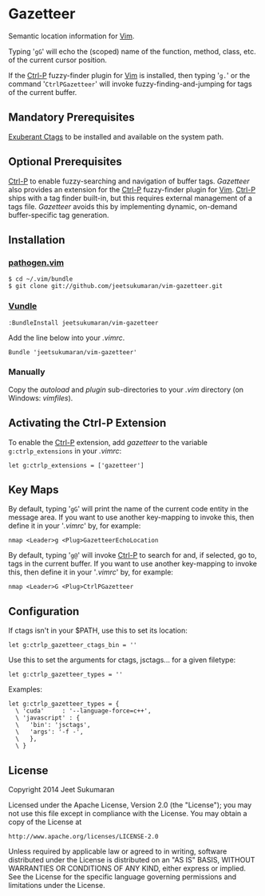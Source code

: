 Gazetteer
=========

Semantic location information for [Vim](http://www.vim.org).

Typing '``gG``' will echo the (scoped) name of the function, method, class, etc.
of the current cursor position.

If the [Ctrl-P](https://github.com/kien/ctrlp.vim) fuzzy-finder plugin for
[Vim](http://www.vim.org)  is installed, then typing '``g.``' or the command
'``CtrlPGazetteer``' will invoke fuzzy-finding-and-jumping for tags of the
current buffer.

Mandatory Prerequisites
-----------------------

[Exuberant Ctags](http://ctags.sourceforge.net/) to be installed and
available on the system path.

Optional Prerequisites
----------------------
[Ctrl-P](https://github.com/kien/ctrlp.vim) to enable fuzzy-searching and
navigation of buffer tags.
_Gazetteer_ also provides an extension for the
[Ctrl-P](https://github.com/kien/ctrlp.vim) fuzzy-finder plugin for
[Vim](http://www.vim.org).  [Ctrl-P](https://github.com/kien/ctrlp.vim) ships
with a tag finder built-in, but this requires external management of a tags
file. _Gazetteer_ avoids this by implementing dynamic, on-demand
buffer-specific tag generation.

Installation
------------

### [pathogen.vim](https://github.com/tpope/vim-pathogen)

    $ cd ~/.vim/bundle
    $ git clone git://github.com/jeetsukumaran/vim-gazetteer.git


### [Vundle](https://github.com/gmarik/vundle.git)

    :BundleInstall jeetsukumaran/vim-gazetteer

Add the line below into your _.vimrc_.

    Bundle 'jeetsukumaran/vim-gazetteer'

### Manually

Copy the _autoload_ and _plugin_ sub-directories to your _.vim_ directory (on
Windows: _vimfiles_).

Activating the Ctrl-P Extension
-------------------------------

To enable the [Ctrl-P](https://github.com/kien/ctrlp.vim) extension, add
*gazetteer* to the variable `g:ctrlp_extensions` in your _.vimrc_:

    let g:ctrlp_extensions = ['gazetteer']

Key Maps
--------

By default, typing '``gG``' will print the name of the current code entity
in the message area. If you want to use another key-mapping to invoke this,
then define it in your '_.vimrc_'  by, for example:

    nmap <Leader>g <Plug>GazetteerEchoLocation

By default, typing '``g@``' will invoke
[Ctrl-P](https://github.com/kien/ctrlp.vim) to search for and, if selected, go
to, tags in the current buffer. If you want to use another key-mapping to
invoke this, then define it in your '_.vimrc_' by, for example:

    nmap <Leader>G <Plug>CtrlPGazetteer

Configuration
-------------

If ctags isn't in your $PATH, use this to set its location:

    let g:ctrlp_gazetteer_ctags_bin = ''

Use this to set the arguments for ctags, jsctags... for a given filetype:

    let g:ctrlp_gazetteer_types = ''

Examples:

    let g:ctrlp_gazetteer_types = {
      \ 'cuda'     : '--language-force=c++',
      \ 'javascript' : {
      \   'bin': 'jsctags',
      \   'args': '-f -',
      \   },
      \ }

License
-------

Copyright 2014 Jeet Sukumaran

Licensed under the Apache License, Version 2.0 (the "License");
you may not use this file except in compliance with the License.
You may obtain a copy of the License at

    http://www.apache.org/licenses/LICENSE-2.0

Unless required by applicable law or agreed to in writing, software
distributed under the License is distributed on an "AS IS" BASIS,
WITHOUT WARRANTIES OR CONDITIONS OF ANY KIND, either express or implied.
See the License for the specific language governing permissions and
limitations under the License.
